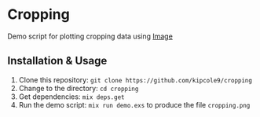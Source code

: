 # Cropping

Demo script for plotting cropping data using [Image](https://github.com/kipcole9/image)

## Installation & Usage

1. Clone this repository: `git clone https://github.com/kipcole9/cropping`
2. Change to the directory: `cd cropping`
2. Get dependencies: `mix deps.get`
3. Run the demo script: `mix run demo.exs` to produce the file `cropping.png`


